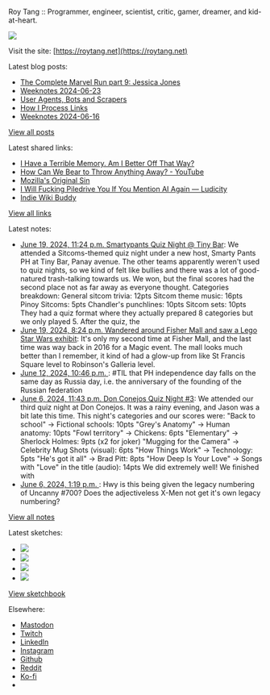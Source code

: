 Roy Tang :: Programmer, engineer, scientist, critic, gamer, dreamer, and kid-at-heart.

![](https://roytang.net/static/img/profile.jpg)

Visit the site: [https://roytang.net](https://roytang.net)

Latest blog posts:

- [The Complete Marvel Run part 9: Jessica Jones](https://roytang.net/2024/06/cmr-jessica-jones/)
- [Weeknotes 2024-06-23](https://roytang.net/2024/06/weeknotes-06-23/)
- [User Agents, Bots and Scrapers](https://roytang.net/2024/06/bots-scrapers/)
- [How I Process Links](https://roytang.net/2024/06/processing-links/)
- [Weeknotes 2024-06-16](https://roytang.net/2024/06/weeknotes-06-16/)

[View all posts](https://roytang.net/blog)

Latest shared links:

- [I Have a Terrible Memory. Am I Better Off That Way?](https://roytang.net/2024/06/ee5dd334dd298c6b4614f8c9b4465bd7/)
- [How Can We Bear to Throw Anything Away? - YouTube](https://roytang.net/2024/06/69a6850afc8e8277bcd96edb6bf3c07b/)
- [Mozilla&#x27;s Original Sin](https://roytang.net/2024/06/5e49718d2376566ba33735282e2fc542/)
- [I Will Fucking Piledrive You If You Mention AI Again — Ludicity](https://roytang.net/2024/06/ebd1c479e1217b2f1b668781dc6ed484/)
- [Indie Wiki Buddy](https://roytang.net/2024/06/40c2ddfa1acabbd932d299e125b6235a/)

[View all links](https://roytang.net/links)

Latest notes:

- [June 19, 2024, 11:24 p.m. Smartypants Quiz Night @ Tiny Bar](https://roytang.net/2024/06/smartypants-tinybar/): We attended a Sitcoms-themed quiz night under a new host, Smarty Pants PH at Tiny Bar, Panay avenue. The other teams apparently weren&#x27;t used to quiz nights, so we kind of felt like bullies and there was a lot of good-natured trash-talking towards us. We won, but the final scores had the second place not as far away as everyone thought. Categories breakdown: General sitcom trivia: 12pts Sitcom theme music: 16pts Pinoy Sitcoms: 5pts Chandler&#x27;s punchlines: 10pts Sitcom sets: 10pts They had a quiz format where they actually prepared 8 categories but we only played 5. After the quiz, the
- [June 19, 2024, 8:24 p.m. Wandered around Fisher Mall and saw a Lego Star Wars exhibit](https://roytang.net/2024/06/lego-star-wars/): It&#x27;s only my second time at Fisher Mall, and the last time was way back in 2016 for a Magic event. The mall looks much better than I remember, it kind of had a glow-up from like St Francis Square level to Robinson&#x27;s Galleria level.
- [June 12, 2024, 10:46 p.m. ](https://roytang.net/2024/06/112604190894862607/): #TIL that PH independence day falls on the same day as Russia day, i.e. the anniversary of the founding of the Russian federation
- [June 6, 2024, 11:43 p.m. Don Conejos Quiz Night #3](https://roytang.net/2024/06/don-conejos-03/): We attended our third quiz night at Don Conejos. It was a rainy evening, and Jason was a bit late this time. This night&#x27;s categories and our scores were: &quot;Back to school&quot; -&gt; Fictional schools: 10pts &quot;Grey&#x27;s Anatomy&quot; -&gt; Human anatomy: 10pts &quot;Fowl territory&quot; -&gt; Chickens: 6pts &quot;Elementary&quot; -&gt; Sherlock Holmes: 9pts (x2 for joker) &quot;Mugging for the Camera&quot; -&gt; Celebrity Mug Shots (visual): 6pts &quot;How Things Work&quot; -&gt; Technology: 5pts &quot;He&#x27;s got it all&quot; -&gt; Brad Pitt: 8pts &quot;How Deep Is Your Love&quot; -&gt; Songs with &quot;Love&quot; in the title (audio): 14pts We did extremely well! We finished with
- [June 6, 2024, 1:19 p.m. ](https://roytang.net/2024/06/l7bxycg/): Hwy is this being given the legacy numbering of Uncanny #700? Does the adjectiveless X-Men not get it&#x27;s own legacy numbering?

[View all notes](https://roytang.net/notes)

Latest sketches:


- ![](https://roytang.net/media/cache/c3/52/c3524701d7d18fa2b6b280d4437c7ba1.jpg)
- ![](https://roytang.net/media/cache/b8/6e/b86e3f7c5db451a5bf40260cdf52e2c0.jpg)
- ![](https://roytang.net/media/cache/09/11/09119bc377da2a1bf7e9d18251a6b7a6.jpg)
- ![](https://roytang.net/media/cache/3c/7d/3c7d410c1cd355b7897272dd51e3b61a.jpg)

[View sketchbook](https://roytang.net/albums/sketchbook)


Elsewhere:

- [Mastodon](https://indieweb.social/@roytang)
- [Twitch](https://twitch.tv/twitchyroy)
- [LinkedIn](https://www.linkedin.com/in/roytang)
- [Instagram](https://instagram.com/roytang0400)
- [Github](https://github.com/roytang)
- [Reddit](https://reddit.com/u/hungryroy)
- [Ko-fi](https://ko-fi.com/roytang)
- [](mailto:hello@roytang.net)